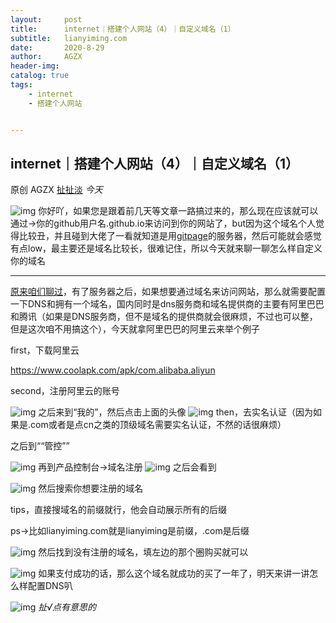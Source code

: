 ```yaml
---
layout:     post
title:      internet｜搭建个人网站（4）｜自定义域名（1）
subtitle:   lianyiming.com
date:       2020-8-29
author:     AGZX
header-img: 
catalog: true
tags:
    - internet
    - 搭建个人网站


---
```


## internet｜搭建个人网站（4）｜自定义域名（1）

原创 AGZX [扯扯淡](javascript:void(0);) *今天*

![img](https://mmbiz.qpic.cn/mmbiz_gif/tMsLbdfwxoM12GmQGZYFy7azn1RM2Izncuqicg2azuCibJyPB4QUKslUmRtlYYXibScaxKCGx7ebczkJLq5mQWhJg/640?wx_fmt=gif&tp=webp&wxfrom=5&wx_lazy=1)
你好吖，如果您是跟着前几天等文章一路搞过来的，那么现在应该就可以通过→你的github用户名.github.io来访问到你的网站了，but因为这个域名个人觉得比较丑，并且碰到大佬了一看就知道是用[gitpage](https://mp.weixin.qq.com/s?__biz=MzI4Nzc2MzA3OQ==&mid=2247484846&idx=2&sn=81738c20469085c2c6c6225b4682d461&scene=21#wechat_redirect)的服务器，然后可能就会感觉有点low，最主要还是域名比较长，很难记住，所以今天就来聊一聊怎么样自定义你的域名

------

[原来咱们聊过](https://mp.weixin.qq.com/s?__biz=MzI4Nzc2MzA3OQ==&mid=2247484810&idx=2&sn=2787983add73658b7f9908f478992a2c&scene=21#wechat_redirect)，有了服务器之后，如果想要通过域名来访问网站，那么就需要配置一下DNS和拥有一个域名，国内同时是dns服务商和域名提供商的主要有阿里巴巴和腾讯（如果是DNS服务商，但不是域名的提供商就会很麻烦，不过也可以整，但是这次咱不用搞这个），今天就拿阿里巴巴的阿里云来举个例子

first，下载阿里云

https://www.coolapk.com/apk/com.alibaba.aliyun

second，注册阿里云的账号

![img](https://mmbiz.qpic.cn/mmbiz_jpg/tMsLbdfwxoOlnjBuv4RpqJyVUhwdCxlT8EyH8bcsUdhPIubict1nO6icVruH7TUg637ONuenufMiaQ91r00ibrUedw/640?wx_fmt=jpeg&tp=webp&wxfrom=5&wx_lazy=1&wx_co=1)
之后来到“我的”，然后点击上面的头像
![img](https://mmbiz.qpic.cn/mmbiz_jpg/tMsLbdfwxoOlnjBuv4RpqJyVUhwdCxlTHw7ffco8jAIhJJQ5Cic91jC6BxMs9yFmh2RDXFKXmI3YI1pQVMWG7kw/640?wx_fmt=jpeg&tp=webp&wxfrom=5&wx_lazy=1&wx_co=1)
then，去实名认证（因为如果是.com或者是点cn之类的顶级域名需要实名认证，不然的话很麻烦）

之后到““管控””



![img](https://mmbiz.qpic.cn/mmbiz_jpg/tMsLbdfwxoOlnjBuv4RpqJyVUhwdCxlTuP88oWwC6WpuLWOMs7PevXn71VDWKnLXxDWZDtWxU7kd7vM7UmZv8g/640?wx_fmt=jpeg&tp=webp&wxfrom=5&wx_lazy=1&wx_co=1)
再到产品控制台→域名注册
![img](https://mmbiz.qpic.cn/mmbiz_jpg/tMsLbdfwxoOlnjBuv4RpqJyVUhwdCxlTvBUnjibTI8gIJnuEib0G3lpOUnZg7Cn9v9ic0UtnHRBBtyHgQBfrEWnnQ/640?wx_fmt=jpeg&tp=webp&wxfrom=5&wx_lazy=1&wx_co=1)
之后会看到

![img](https://mmbiz.qpic.cn/mmbiz_jpg/tMsLbdfwxoOlnjBuv4RpqJyVUhwdCxlTgAq7CxdwlRpRU4hFPYSU5cvGl1L80S74Ll7vF0C7bdad1Zmcs9mgyg/640?wx_fmt=jpeg&tp=webp&wxfrom=5&wx_lazy=1&wx_co=1)
然后搜索你想要注册的域名

tips，直接搜域名的前缀就行，他会自动展示所有的后缀

ps→比如lianyiming.com就是lianyiming是前缀，.com是后缀

![img](https://mmbiz.qpic.cn/mmbiz_jpg/tMsLbdfwxoOlnjBuv4RpqJyVUhwdCxlTURepnpGPPTtNCDeg7x03awo3x5FCmQiasmAk02D0Sg50TlCdXe0fCuQ/640?wx_fmt=jpeg&tp=webp&wxfrom=5&wx_lazy=1&wx_co=1)
然后找到没有注册的域名，填左边的那个圈购买就可以

![img](https://mmbiz.qpic.cn/mmbiz_jpg/tMsLbdfwxoOlnjBuv4RpqJyVUhwdCxlTbHCHF1up8CAGgNwDLNmDiaPtKZfSgCLTT4FACOzX6cwUfBN4riaiclekQ/640?wx_fmt=jpeg&tp=webp&wxfrom=5&wx_lazy=1&wx_co=1)
如果支付成功的话，那么这个域名就成功的买了一年了，明天来讲一讲怎么样配置DNS叭





![img](https://mmbiz.qpic.cn/mmbiz_jpg/tMsLbdfwxoPvhibcLnC5hTcXqKITTp19Os0eaE28ibFHd1diborCdq4BOb32R37jcoPQmJibxk3ibbS3xQp2L4TXicvg/640?wx_fmt=jpeg&tp=webp&wxfrom=5&wx_lazy=1&wx_co=1)
*扯√点有意思的*

